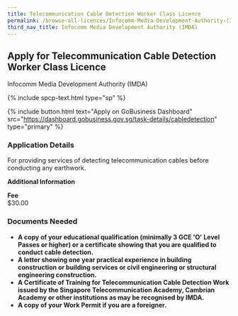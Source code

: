 ```yaml
---
title: Telecommunication Cable Detection Worker Class Licence
permalink: /browse-all-licences/Infocomm-Media-Development-Authority-(IMDA)/Telecommunication-Cable-Detection-Worker-Class-Licence
third_nav_title: Infocomm Media Development Authority (IMDA)
---
```


## Apply for Telecommunication Cable Detection Worker Class Licence

Infocomm Media Development Authority (IMDA)

{% include spcp-text.html type="sp" %}

{% include button.html text="Apply on GoBusiness Dashboard" src="https://dashboard.gobusiness.gov.sg/task-details/cabledetection" type="primary" %}

<H3>Application Details</H3>

<p>For providing services of detecting telecommunication cables before conducting any earthwork.</p>

<strong>Additional Information</strong>

<p><strong>Fee</strong><br/>$30.00</p>

<H3>Documents Needed</H3>

<ul>
<li><strong>A copy of your educational qualification (minimally 3 GCE 'O' Level Passes or higher) or a certificate showing that you are qualified to conduct cable detection.</strong></li>
<li><strong>A letter showing one year practical experience in building construction or building services or civil engineering or structural engineering construction.</strong></li>
<li><strong>A Certificate of Training for Telecommunication Cable Detection Work issued by the Singapore Telecommunication Academy, Cambrian Academy or other institutions as may be recognised by IMDA.</strong></li>
<li><strong>A copy of your Work Permit if you are a foreigner.</strong></li>
</ul>

